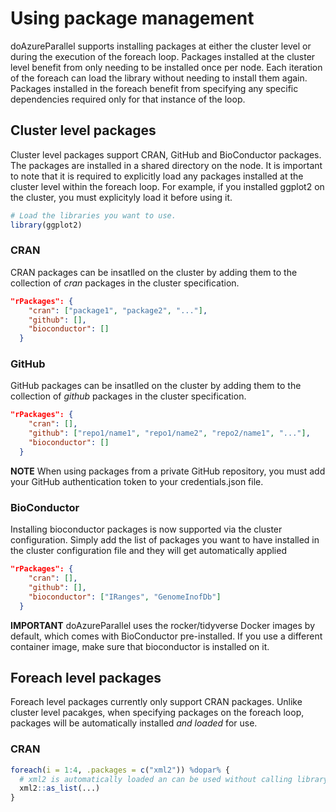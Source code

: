 # Using package management

doAzureParallel supports installing packages at either the cluster level or during the execution of the foreach loop. Packages installed at the cluster level benefit from only needing to be installed once per node. Each iteration of the foreach can load the library without needing to install them again. Packages installed in the foreach benefit from specifying any specific dependencies required only for that instance of the loop.

## Cluster level packages

Cluster level packages support CRAN, GitHub and BioConductor packages. The packages are installed in a shared directory on the node. It is important to note that it is required to explicitly load any packages installed at the cluster level within the foreach loop. For example, if you installed ggplot2 on the cluster, you must explicityly load it before using it.

```R
# Load the libraries you want to use.
library(ggplot2)
```

### CRAN

CRAN packages can be insatlled on the cluster by adding them to the collection of _cran_ packages in the cluster specification. 

```json
"rPackages": {
    "cran": ["package1", "package2", "..."],
    "github": [],
    "bioconductor": []
  }
```

### GitHub

GitHub packages can be insatlled on the cluster by adding them to the collection of _github_ packages in the cluster specification. 

```json
"rPackages": {
    "cran": [],
    "github": ["repo1/name1", "repo1/name2", "repo2/name1", "..."],
    "bioconductor": []
  }
```

**NOTE** When using packages from a private GitHub repository, you must add your GitHub authentication token to your credentials.json file.

### BioConductor

Installing bioconductor packages is now supported via the cluster configuration. Simply add the list of packages you want to have installed in the cluster configuration file and they will get automatically applied

```json
"rPackages": {
    "cran": [],
    "github": [],
    "bioconductor": ["IRanges", "GenomeInofDb"]
  }
```

**IMPORTANT** doAzureParallel uses the rocker/tidyverse Docker images by default, which comes with BioConductor pre-installed. If you use a different container image, make sure that bioconductor is installed on it.


## Foreach level packages

Foreach level packages currently only support CRAN packages. Unlike cluster level pacakges, when specifying packages on the foreach loop, packages will be automatically installed _and loaded_ for use.

### CRAN

```R
foreach(i = 1:4, .packages = c("xml2")) %dopar% {
  # xml2 is automatically loaded an can be used without calling library(xml2)
  xml2::as_list(...)
}
```
